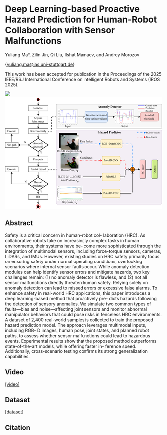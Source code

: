 # Deep Learning-based Proactive Hazard Prediction for Human-Robot Collaboration with Sensor Malfunctions
Yuliang Ma*, Zilin Jin, Qi Liu, Ilshat Mamaev, and Andrey Morozov

{yuliang.ma@ias.uni-stuttgart.de}

This work has been accepted for publication in the Proceedings of the 2025 IEEE/RSJ International Conference on Intelligent Robots and Systems (IROS 2025).

<img src="/source/Hazard_demo.png" height="220" />
<img src="/source/framework.png" height="360" />

## Abstract
Safety is a critical concern in human-robot col-
laboration (HRC). As collaborative robots take on increasingly
complex tasks in human environments, their systems have be-
come more sophisticated through the integration of multimodal
sensors, including force-torque sensors, cameras, LiDARs, and
IMUs. However, existing studies on HRC safety primarily
focus on ensuring safety under normal operating conditions,
overlooking scenarios where internal sensor faults occur.
While anomaly detection modules can help identify sensor
errors and mitigate hazards, two key challenges remain: (1) no
anomaly detector is flawless, and (2) not all sensor malfunctions
directly threaten human safety. Relying solely on anomaly
detection can lead to missed errors or excessive false alarms.
To enhance safety in real-world HRC applications, this paper
introduces a deep learning-based method that proactively pre-
dicts hazards following the detection of sensory anomalies. We
simulate two common types of faults—bias and noise—affecting
joint sensors and monitor abnormal manipulator behaviors that
could pose risks in fenceless HRC environments. A dataset
of 2,400 real-world samples is collected to train the proposed
hazard prediction model.
The approach leverages multimodal inputs, including RGB-
D images, human pose, joint states, and planned robot paths,
to assess whether sensor malfunctions could lead to hazardous
events. Experimental results show that the proposed method
outperforms state-of-the-art models, while offering faster in-
ference speed. Additionally, cross-scenario testing confirms its
strong generalization capabilities.
## Video
[\[video\]](https://youtu.be/wVkbuf_aoXI) 
## Dataset
[\[dataset\]](https://www.kaggle.com/datasets/yuliangma/dl-hazard-prediction) 
## Citation

